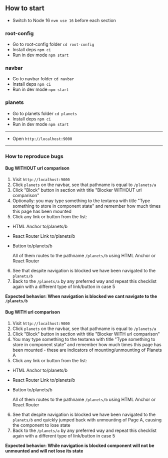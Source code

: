 ## How to start

- Switch to Node 16 `nvm use 16` before each section

### root-config

- Go to root-config folder `cd root-config`
- Install deps `npm ci`
- Run in dev mode `npm start`

### navbar

- Go to navbar folder `cd navbar`
- Install deps `npm ci`
- Run in dev mode `npm start`

### planets

- Go to planets folder `cd planets`
- Install deps `npm ci`
- Run in dev mode `npm start`

---

- Open `http://localhost:9000`

---

### How to reproduce bugs

#### Bug WITHOUT url comparison

1. Visit `http://localhost:9000`
2. Click `planets` on the navbar, see that pathname is equal to `/planets/a`
3. Click "Block" button in section with title "Blocker WITHOUT url comparison"
4. Optionally: you may type something to the textarea with title "Type something to store in component state" and remember how much times this page has been mounted
5. Click any link or button from the list:

- HTML Anchor to/planets/b
- React Router Link to/planets/b
- Button to/planets/b

  All of them routes to the pathname `/planets/b` using HTML Anchor or React Router

6. See that despite navigation is blocked we have been navigated to the `planets/b`
7. Back to the `/planets/a` by any preferred way and repeat this checklist again with a different type of link/button in case 5

**Expected behavior: When navigation is blocked we cant navigate to the `/planets/b`**

#### Bug WITH url comparison

1. Visit `http://localhost:9000`
2. Click `planets` on the navbar, see that pathname is equal to `/planets/a`
3. Click "Block" button in section with title "Blocker WITH url comparison"
4. You may type something to the textarea with title "Type something to store in component state" and remember how much times this page has been mounted - these are indicators of mounting/unmounting of Planets A
5. Click any link or button from the list:

- HTML Anchor to/planets/b
- React Router Link to/planets/b
- Button to/planets/b

  All of them routes to the pathname `/planets/b` using HTML Anchor or React Router

6. See that despite navigation is blocked we have been navigated to the `planets/b` and quickly jumped back with unmounting of Page A, causing the component to lose state
7. Back to the `/planets/a` by any preferred way and repeat this checklist again with a different type of link/button in case 5

**Expected behavior: While navigation is blocked component will not be unmounted and will not lose its state**
